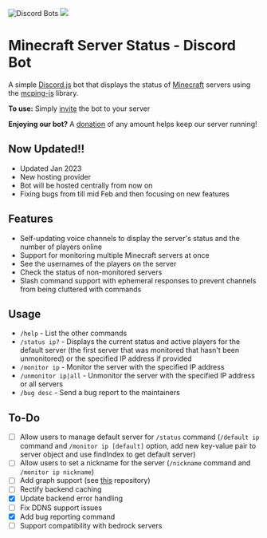 ![Discord Bots](https://badgen.net/https/achiommino.npkn.net/mcstatus-discordbot/)
<a href="https://www.buymeacoffee.com/rahulrao"><img src="https://badgen.net/badge/Make/a%20donation/yellow"></img></a>

# Minecraft Server Status - Discord Bot

A simple [Discord.js](https://www.npmjs.com/package/discord.js) bot that displays the status of [Minecraft](https://minecraft.gamepedia.com) servers using the [mcping-js](https://www.npmjs.com/package/mcping-js) library.

**To use:** Simply [invite](https://discord.com/api/oauth2/authorize?client_id=788083161296273517&permissions=268435472&scope=bot%20applications.commands) the bot to your server

**Enjoying our bot?** A [donation](https://www.buymeacoffee.com/rahulrao) of any amount helps keep our server running!

## Now Updated!!

- Updated Jan 2023
- New hosting provider
- Bot will be hosted centrally from now on
- Fixing bugs from till mid Feb and then focusing on new features

## Features

- Self-updating voice channels to display the server's status and the number of players online
- Support for monitoring multiple Minecraft servers at once
- See the usernames of the players on the server
- Check the status of non-monitored servers
- Slash command support with ephemeral responses to prevent channels from being cluttered with commands

## Usage

- `/help` - List the other commands
- `/status ip?` - Displays the current status and active players for the default server (the first server that was monitored that hasn't been unmonitored) or the specified IP address if provided
- `/monitor ip` - Monitor the server with the specified IP address
- `/unmonitor ip|all` - Unmonitor the server with the specified IP address or all servers
- `/bug desc` - Send a bug report to the maintainers

## To-Do

- [ ] Allow users to manage default server for `/status` command (`/default ip` command and `/monitor ip [default]` option, add new key-value pair to server object and use findIndex to get default server)
- [ ] Allow users to set a nickname for the server (`/nickname` command and `/monitor ip nickname`)
- [ ] Add graph support (see [this](https://github.com/cappig/MC-status-bot) repository)
- [ ] Rectify backend caching
- [x] Update backend error handling
- [ ] Fix DDNS support issues
- [x] Add bug reporting command
- [ ] Support compatibility with bedrock servers
